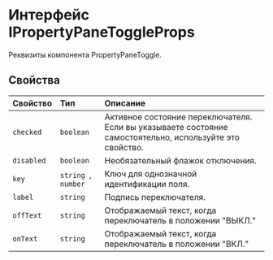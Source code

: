 # <a name="ipropertypanetoggleprops-interface"></a>Интерфейс IPropertyPaneToggleProps







Реквизиты компонента PropertyPaneToggle.




## <a name="properties"></a>Свойства

| Свойство     | Тип   | Описание|
|:-------------|:-------|:-----------|
|`checked`      | `boolean` | Активное состояние переключателя. Если вы указываете состояние самостоятельно, используйте это свойство. |
|`disabled`      | `boolean` | Необязательный флажок отключения. |
|`key`      | `string `,` number` | Ключ для однозначной идентификации поля. |
|`label`      | `string` | Подпись переключателя. |
|`offText`      | `string` | Отображаемый текст, когда переключатель в положении "ВЫКЛ." |
|`onText`      | `string` | Отображаемый текст, когда переключатель в положении "ВКЛ." |






